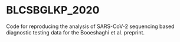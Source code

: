 # BLCSBGLKP_2020
Code for reproducing the analysis of SARS-CoV-2 sequencing based diagnostic testing data for the Booeshaghi et al. preprint.
